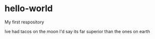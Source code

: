 # hello-world
My first respository

Ive had tacos on the moon
I'd say its far superior than the ones on earth
